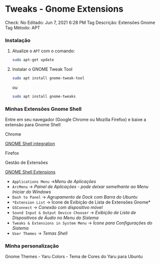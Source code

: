# Tweaks - Gnome Extensions

Check: No
Editado: Jun 7, 2021 6:28 PM
Tag Descrição: Extensões Gnome
Tag Método: APT

### Instalação

1. Atualize o `APT` com o comando:

    ```bash
    sudo apt-get update
    ```

2. Instalar o GNOME Tweak Tool

    ```bash
    sudo apt install gnome-tweak-tool
    ```

    ou 

    ```bash
    sudo apt install gnome-tweaks
    ```

### Minhas Extensões Gnome Shell

Entre em seu navegador (Google Chrome ou Mozilla Firefox) e baixe a extensão para Gnome Shell

Chrome

[GNOME Shell integration](https://chrome.google.com/webstore/detail/gnome-shell-integration/gphhapmejobijbbhgpjhcjognlahblep?utm_source=chrome-ntp-icon)

Firefox

[](https://addons.mozilla.org/pt-BR/firefox/addon/gnome-shell-integration/?utm_source=addons.mozilla.org&utm_medium=referral&utm_content=search)

Gestão de Extensões

[GNOME Shell Extensions](https://extensions.gnome.org)

- `Applications Menu` →*Menu de Aplicações*
- `ArcMenu` → *Painel de Aplicações - pode deixar semelhante ao Menu Iniciar do Windows*
- `Dash to Panel` → *Agrupamento de Dock com Barra do Ubuntu*
- `*Extension List` → Ícone de Exibição de Lista de Extensões Gnome*
- `GSConnect` → *Conexão com dispositivo móvel*
- `Sound Input & Output Device Chooser` → *Exibição de Lista de Dispositivos de Áudio no Menu do Sistema*
- `Tweaks & Extensions in System Menu` → *Ícone para Configurações do Sistema*
- `User Themes` → *Temas Shell*

### Minha personalização

Gnome Themes - Yaru Colors - Tema de Cores do Yaru para Ubuntu